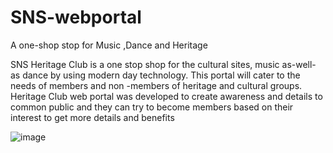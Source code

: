 # SNS-webportal
A one-shop stop for Music ,Dance and Heritage

SNS Heritage Club is a one stop shop for  the cultural sites, music as-well-as dance by using modern day technology.
This portal will cater to the needs of members and non -members of heritage and 
cultural groups. Heritage Club web portal was developed to create awareness and 
details to common public and they can try to become members based on their 
interest to get more details and benefits

![image](https://github.com/srikrithisanthanam/SNS-webportal/assets/120461959/1691ffcf-3eb9-4252-b365-c26bc1187f97)


